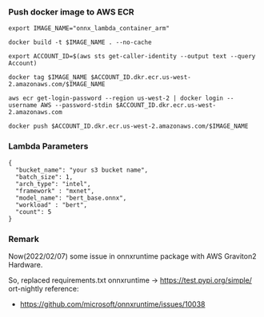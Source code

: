 ### Push docker image to AWS ECR
```
export IMAGE_NAME="onnx_lambda_container_arm"

docker build -t $IMAGE_NAME . --no-cache

export ACCOUNT_ID=$(aws sts get-caller-identity --output text --query Account)

docker tag $IMAGE_NAME $ACCOUNT_ID.dkr.ecr.us-west-2.amazonaws.com/$IMAGE_NAME

aws ecr get-login-password --region us-west-2 | docker login --username AWS --password-stdin $ACCOUNT_ID.dkr.ecr.us-west-2.amazonaws.com

docker push $ACCOUNT_ID.dkr.ecr.us-west-2.amazonaws.com/$IMAGE_NAME
```

### Lambda Parameters
```
{
  "bucket_name": "your s3 bucket name",
  "batch_size": 1,
  "arch_type": "intel",
  "framework" : "mxnet",
  "model_name": "bert_base.onnx",
  "workload" : "bert",
  "count": 5
}
```

### Remark
Now(2022/02/07) some issue in onnxruntime package with AWS Graviton2 Hardware.

So, replaced requirements.txt
onnxruntime -> https://test.pypi.org/simple/ ort-nightly 
reference:
- https://github.com/microsoft/onnxruntime/issues/10038
